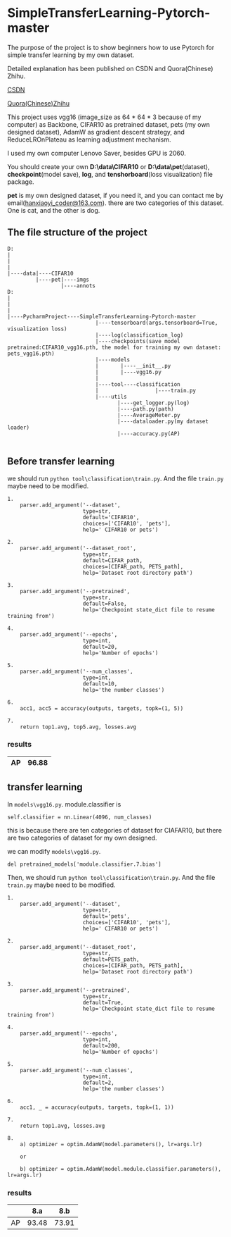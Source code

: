 # SimpleTransferLearning-Pytorch-master

The purpose of the project is to show beginners how to use Pytorch for simple transfer learning by my own dataset.

Detailed explanation has been published on CSDN and Quora(Chinese) Zhihu.

[CSDN](https://blog.csdn.net/XiaoyYidiaodiao/article/details/125127107?spm=1001.2014.3001.5501)

[Quora(Chinese)Zhihu](https://zhuanlan.zhihu.com/p/522597095)


This project uses vgg16 (image_size as 64 * 64 * 3 because of my computer) as Backbone, CIFAR10 as pretrained dataset, pets (my own designed dataset), AdamW as gradient descent strategy, and ReduceLROnPlateau as learning adjustment mechanism.

I used my own computer Lenovo Saver, besides GPU is 2060.

You should create your own **D:\data\CIFAR10** or **D:\data\pet**(dataset), **checkpoint**(model save), **log**, and **tenshorboard**(loss visualization) file package.

**pet** is my own designed dataset, if you need it, and you can contact me by email(hanxiaoyi_coder@163.com).
there are two categories of this dataset. One is cat, and the other is dog.

## The file structure of the project

```
D:
|
|
|
|----data|----CIFAR10
         |----pet|----imgs
                 |----annots       
D:
|
|
|
|----PycharmProject----SimpleTransferLearning-Pytorch-master
                            |----tensorboard(args.tensorboard=True, visualization loss)
                            |----log(classification_log)
                            |----checkpoints(save model pretrained:CIFAR10_vgg16.pth, the model for training my own dataset: pets_vgg16.pth)
                            |----models
                            |       |----__init__.py
                            |       |----vgg16.py
                            |
                            |----tool----classification
                            |                  |----train.py
                            |----utils
                                   |----get_logger.py(log)
                                   |----path.py(path)
                                   |----AverageMeter.py
                                   |----dataloader.py(my dataset loader)
                                   |----accuracy.py(AP)
                          
```

## Before transfer learning

we should run `python tool\classification\train.py`.
And the file `train.py` maybe need to be modified.
```
1.
    parser.add_argument('--dataset',
                        type=str,
                        default='CIFAR10',
                        choices=['CIFAR10', 'pets'],
                        help=' CIFAR10 or pets')
```

```
2.
    parser.add_argument('--dataset_root',
                        type=str,
                        default=CIFAR_path,
                        choices=[CIFAR_path, PETS_path],
                        help='Dataset root directory path')
```

```
3.
    parser.add_argument('--pretrained',
                        type=str,
                        default=False,
                        help='Checkpoint state_dict file to resume training from')
```

```
4.
    parser.add_argument('--epochs',
                        type=int,
                        default=20,
                        help='Number of epochs')
```

```
5.
    parser.add_argument('--num_classes',
                        type=int,
                        default=10,
                        help='the number classes')
```

```
6.
    acc1, acc5 = accuracy(outputs, targets, topk=(1, 5))
```

```
7.
    return top1.avg, top5.avg, losses.avg
```

### results

|AP|96.88|
|:---:|:---:|


## transfer learning
In `models\vgg16.py`.
module.classifier is 
```
self.classifier = nn.Linear(4096, num_classes)
```

this is because there are ten categories of dataset for CIAFAR10, but there are two categories of dataset for my own designed.

we can modify `models\vgg16.py`.

```
del pretrained_models['module.classifier.7.bias']
```
Then, we should run `python tool\classification\train.py`.
And the file `train.py` maybe need to be modified.
```
1.
    parser.add_argument('--dataset',
                        type=str,
                        default='pets',
                        choices=['CIFAR10', 'pets'],
                        help=' CIFAR10 or pets')
```

```
2.
    parser.add_argument('--dataset_root',
                        type=str,
                        default=PETS_path,
                        choices=[CIFAR_path, PETS_path],
                        help='Dataset root directory path')
```

```
3.
    parser.add_argument('--pretrained',
                        type=str,
                        default=True,
                        help='Checkpoint state_dict file to resume training from')
```

```
4.
    parser.add_argument('--epochs',
                        type=int,
                        default=200,
                        help='Number of epochs')
```

```
5.
    parser.add_argument('--num_classes',
                        type=int,
                        default=2,
                        help='the number classes')
```

```
6.
    acc1, _ = accuracy(outputs, targets, topk=(1, 1))
```

```
7.
    return top1.avg, losses.avg
```

```
8.
    a) optimizer = optim.AdamW(model.parameters(), lr=args.lr)
    
    or
    
    b) optimizer = optim.AdamW(model.module.classifier.parameters(), lr=args.lr)
```


### results

||8.a|8.b|
|:---:|:---:|:---:|
|AP|93.48|73.91|

